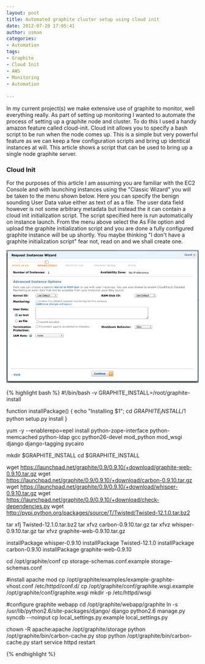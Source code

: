 ```yaml
--- 
layout: post
title: Automated graphite cluster setup using cloud init
date: 2012-07-20 17:05:41
author: usman
categories: 
- Automation
tags:
- Graphite
- Cloud Init
- AWS
- Monitoring
- Automation

---
```


In my current project(s) we make extensive use of graphite to monitor, well everything really. As part of setting up monitoring I wanted to automate the process of setting up a graphite node and cluster. To do this I used a handy amazon feature called cloud-init. Cloud init allows you to specify a bash script to be run when the node comes up. This is a simple but very powerful feature as we can keep a few configuration scripts and bring up identical instances at will. This article shows a script that can be used to bring up a single node graphite server. 


### Cloud Init ###

For the purposes of this article I am assuming you are familiar with the EC2 Console and with launching instances using the "Classic Wizard" you will be taken to the menu shown below. Here you can specify the benign sounding User Data value either as text of as a file. The user data field however is not some arbitrary metadata but instead the it can contain a cloud init initialization script. The script specified here is run automatically on instance launch. From the menu above select the As File option and upload the graphite initialization script and you are done a fully configured graphite instance will be up shortly. You maybe thinking "I don't have a graphite initialization script" fear not, read on and we shall create one.

![User Data](/assets/images/user_data.png)

{% highlight bash %}
#!/bin/bash -v
GRAPHITE_INSTALL=/root/graphite-install

function installPackage() {
        echo "Installing $1";
        cd $GRAPHITE_INSTALL/$1
        python setup.py install
}

yum -y --enablerepo=epel install python-zope-interface python-memcached python-ldap gcc python26-devel mod_python mod_wsgi django django-tagging pycairo

mkdir $GRAPHITE_INSTALL
cd $GRAPHITE_INSTALL

wget https://launchpad.net/graphite/0.9/0.9.10/+download/graphite-web-0.9.10.tar.gz
wget https://launchpad.net/graphite/0.9/0.9.10/+download/carbon-0.9.10.tar.gz
wget https://launchpad.net/graphite/0.9/0.9.10/+download/whisper-0.9.10.tar.gz
wget https://launchpad.net/graphite/0.9/0.9.10/+download/check-dependencies.py
wget http://pypi.python.org/packages/source/T/Twisted/Twisted-12.1.0.tar.bz2

tar xfj Twisted-12.1.0.tar.bz2
tar xfvz carbon-0.9.10.tar.gz
tar xfvz whisper-0.9.10.tar.gz
tar xfvz graphite-web-0.9.10.tar.gz

installPackage whisper-0.9.10
installPackage Twisted-12.1.0
installPackage carbon-0.9.10
installPackage graphite-web-0.9.10

cd /opt/graphite/conf
cp storage-schemas.conf.example storage-schemas.conf

#install apache mod
cp /opt/graphite/examples/example-graphite-vhost.conf /etc/httpd/conf.d/
cp /opt/graphite/conf/graphite.wsgi.example /opt/graphite/conf/graphite.wsgi
mkdir -p /etc/httpd/wsgi

#configure graphite webapp
cd /opt/graphite/webapp/graphite
ln -s /usr/lib/python2.6/site-packages/django/ django
python2.6 manage.py syncdb --noinput
cp local_settings.py.example local_settings.py


chown -R apache:apache /opt/graphite/storage
python /opt/graphite/bin/carbon-cache.py stop
python /opt/graphite/bin/carbon-cache.py start
service httpd restart

{% endhighlight %}
